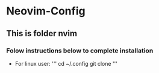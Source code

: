 # Neovim-Config
## This is folder nvim
### Folow instructions below to complete installation

* For linux user:
'''
cd ~/.config
git clone 
'''
